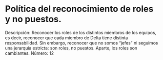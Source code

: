 # Política del reconocimiento de roles y no puestos.

Descripción: Reconocer los roles de los distintos miembros de los equipos, es decir, reconocer que cada miembro de Delta tiene distinta responsabilidad. Sin embargo, reconocer que no somos “jefes” ni seguimos una jerarquía estricta: son roles, no puestos. Aparte, los roles son cambiantes.
Número: 12